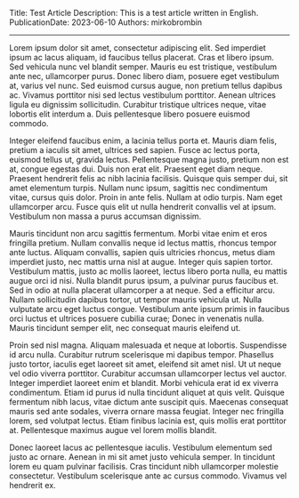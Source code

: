 Title: Test Article
Description: This is a test article written in English.
PublicationDate: 2023-06-10
Authors: mirkobrombin

---

Lorem ipsum dolor sit amet, consectetur adipiscing elit. Sed imperdiet ipsum ac lacus aliquam, id faucibus tellus placerat. Cras et libero ipsum. Sed vehicula nunc vel blandit semper. Mauris eu est tristique, vestibulum ante nec, ullamcorper purus. Donec libero diam, posuere eget vestibulum at, varius vel nunc. Sed euismod cursus augue, non pretium tellus dapibus ac. Vivamus porttitor nisi sed lectus vestibulum porttitor. Aenean ultrices ligula eu dignissim sollicitudin. Curabitur tristique ultrices neque, vitae lobortis elit interdum a. Duis pellentesque libero posuere euismod commodo.

Integer eleifend faucibus enim, a lacinia tellus porta et. Mauris diam felis, pretium a iaculis sit amet, ultrices sed sapien. Fusce ac lectus porta, euismod tellus ut, gravida lectus. Pellentesque magna justo, pretium non est at, congue egestas dui. Duis non erat elit. Praesent eget diam neque. Praesent hendrerit felis ac nibh lacinia facilisis. Quisque quis semper dui, sit amet elementum turpis. Nullam nunc ipsum, sagittis nec condimentum vitae, cursus quis dolor. Proin in ante felis. Nullam at odio turpis. Nam eget ullamcorper arcu. Fusce quis elit ut nulla hendrerit convallis vel at ipsum. Vestibulum non massa a purus accumsan dignissim.

Mauris tincidunt non arcu sagittis fermentum. Morbi vitae enim et eros fringilla pretium. Nullam convallis neque id lectus mattis, rhoncus tempor ante luctus. Aliquam convallis, sapien quis ultricies rhoncus, metus diam imperdiet justo, nec mattis urna nisl at augue. Integer quis sapien tortor. Vestibulum mattis, justo ac mollis laoreet, lectus libero porta nulla, eu mattis augue orci id nisi. Nulla blandit purus ipsum, a pulvinar purus faucibus et. Sed in odio at nulla placerat ullamcorper a at neque. Sed a efficitur arcu. Nullam sollicitudin dapibus tortor, ut tempor mauris vehicula ut. Nulla vulputate arcu eget luctus congue. Vestibulum ante ipsum primis in faucibus orci luctus et ultrices posuere cubilia curae; Donec in venenatis nulla. Mauris tincidunt semper elit, nec consequat mauris eleifend ut.

Proin sed nisl magna. Aliquam malesuada et neque at lobortis. Suspendisse id arcu nulla. Curabitur rutrum scelerisque mi dapibus tempor. Phasellus justo tortor, iaculis eget laoreet sit amet, eleifend sit amet nisl. Ut ut neque vel odio viverra porttitor. Curabitur accumsan ullamcorper lectus vel auctor. Integer imperdiet laoreet enim et blandit. Morbi vehicula erat id ex viverra condimentum. Etiam id purus id nulla tincidunt aliquet at quis velit. Quisque fermentum nibh lacus, vitae dictum ante suscipit quis. Maecenas consequat mauris sed ante sodales, viverra ornare massa feugiat. Integer nec fringilla lorem, sed volutpat lectus. Etiam finibus lacinia est, quis mollis erat porttitor at. Pellentesque maximus augue vel lorem mollis blandit.

Donec laoreet lacus ac pellentesque iaculis. Vestibulum elementum sed justo ac ornare. Aenean in mi sit amet justo vehicula semper. In tincidunt lorem eu quam pulvinar facilisis. Cras tincidunt nibh ullamcorper molestie consectetur. Vestibulum scelerisque ante ac cursus commodo. Vivamus vel hendrerit ex.

